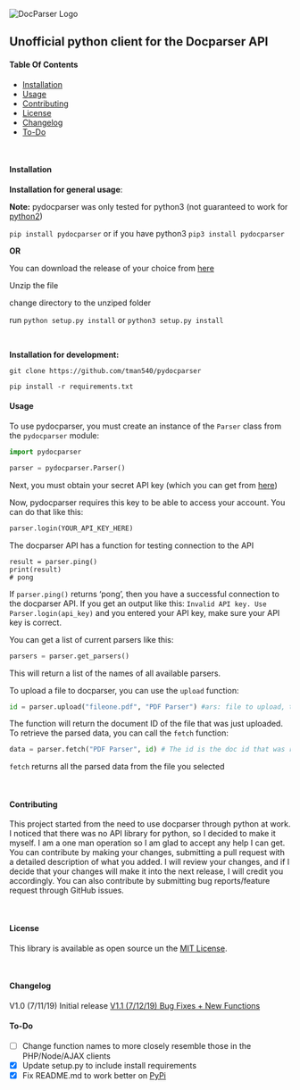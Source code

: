 ![DocParser Logo](https://github.com/tman540/PyDocParser/blob/master/img/logo.png?raw=true)

## Unofficial python client for the Docparser API



#### Table Of Contents

* [Installation](#Installation)
* [Usage](#Usage)
* [Contributing](#Contributing)
* [License](#License)
* [Changelog](#Changelog)
* [To-Do](#To-Do)

<br>

#### Installation

**__Installation for general usage__**:

**Note:** pydocparser was only tested for python3 (not guaranteed to work for [python2](https://www.jetbrains.com/research/python-developers-survey-2018/))

`pip install pydocparser` or if you have python3 `pip3 install pydocparser`

**OR**

You can download the release of your choice from [here](https://github.com/tman540/PyDocParser/releases)

Unzip the file

change directory to the unziped folder

run `python setup.py install` or `python3 setup.py install`

<br>

__**Installation for development:**__

`git clone https://github.com/tman540/pydocparser`

`pip install -r requirements.txt`



#### Usage

To use pydocparser, you must create an instance of the `Parser` class from the `pydocparser` module:

```python
import pydocparser

parser = pydocparser.Parser()
```

Next, you must obtain your secret API key (which you can get from [here](https://app.docparser.com/myaccount/api))

Now, pydocparser requires this key to be able to access your account. You can do that like this:

```python
parser.login(YOUR_API_KEY_HERE)
```

The docparser API has a function for testing connection to the API

```python3
result = parser.ping()
print(result)
# pong
```

If `parser.ping()` returns ‘pong’, then you have a successful connection to the docparser API. If you get an output like this: `Invalid API key. Use Parser.login(api_key)` and you entered your API key, make sure your API key is correct.

You can get a list of current parsers like this:

```python
parsers = parser.get_parsers()
```

This will return a list of the names of all available parsers.

To upload a file to docparser, you can use the `upload` function:

```python
id = parser.upload("fileone.pdf", "PDF Parser") #ars: file to upload, the name of the parser
```

The function will return the document ID of the file that was just uploaded. To retrieve the parsed data, you can call the `fetch` function:

```python
data = parser.fetch("PDF Parser", id) # The id is the doc id that was returned by `parser.upload()`
```

`fetch` returns all the parsed data from the file you selected

<br>

#### Contributing

This project started from the need to use docparser through python at work. I noticed that there was no API library for python, so I decided to make it myself. I am a one man operation so I am glad to accept any help I can get. You can contribute by making your changes, submitting a pull request with a detailed description of what you added. I will review your changes, and if I decide that your changes will make it into the next release, I will credit you accordingly. You can also contribute by submitting bug reports/feature request through GitHub issues.

<br>

#### License

This library is available as open source un the [MIT License](https://github.com/tman540/PyDocParser/blob/master/LICENSE.md).

<br>

#### Changelog

V1.0 (7/11/19) Initial release
[V1.1 (7/12/19) Bug Fixes + New Functions](https://docparser.tautonico.tech/changelog)
<br>

#### To-Do

- [ ] Change function names to more closely resemble those in the PHP/Node/AJAX clients
- [x] Update setup.py to include install requirements
- [X] Fix README.md to work better on [PyPi](https://pypi.org/project/PyDocParser/)
